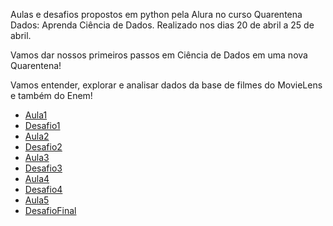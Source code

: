 Aulas e desafios propostos em python pela Alura no curso Quarentena Dados: Aprenda Ciência de Dados. Realizado nos dias 20 de abril a 25 de abril.

Vamos dar nossos primeiros passos em Ciência de Dados em uma nova Quarentena!

Vamos entender, explorar e analisar dados da base de filmes do MovieLens e também do Enem!

* [Aula1](https://github.com/nicolegold/QuarantenaDadosAlura/blob/master/QuarentenaDados_aula01.ipynb)
* [Desafio1](https://github.com/nicolegold/QuarantenaDadosAlura/blob/master/Desafios_aula_01.ipynb)
* [Aula2](https://github.com/nicolegold/QuarantenaDadosAlura/blob/master/QuarentenaDados_aula02.ipynb)
* [Desafio2](https://github.com/nicolegold/QuarantenaDadosAlura/blob/master/Desafio_aula02.ipynb)
* [Aula3](https://github.com/nicolegold/QuarantenaDadosAlura/blob/master/QuarentenaDados_aula03.ipynb)
* [Desafio3](https://github.com/nicolegold/QuarantenaDadosAlura/blob/master/Desafios_aula03.ipynb)
* [Aula4](https://github.com/nicolegold/QuarantenaDadosAlura/blob/master/QuarentenaDados_Aula04.ipynb)
* [Desafio4](https://github.com/nicolegold/QuarantenaDadosAlura/blob/master/Desafio_aula04.ipynb)
* [Aula5](https://github.com/nicolegold/QuarantenaDadosAlura/blob/master/QuarentenaDados_Aula05.ipynb)
* [DesafioFinal](https://github.com/nicolegold/QuarantenaDadosAlura/blob/master/QuarentenaDados_Desafio_Final.ipynb)

<p align="center">
  <img src="" >
</p>
